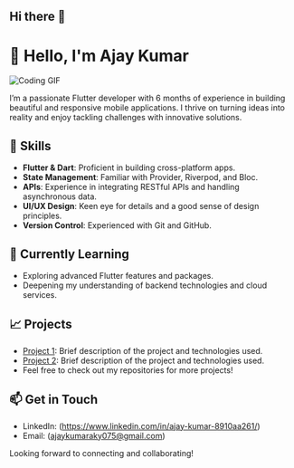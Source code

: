 ## Hi there 👋

# 👋 Hello, I'm Ajay Kumar

![Coding GIF](https://i.giphy.com/media/v1.Y2lkPTc5MGI3NjExZWsycm96cHhkYjk0bjB0bGIzeXgzMGhyd2prNW9zODFrbDAyOWN1eSZlcD12MV9pbnRlcm5hbF9naWZfYnlfaWQmY3Q9Zw/i1JHRZSXO9LZZDHqii/giphy.gif)


I’m a passionate Flutter developer with 6 months of experience in building beautiful and responsive mobile applications. I thrive on turning ideas into reality and enjoy tackling challenges with innovative solutions.

## 🚀 Skills
- **Flutter & Dart**: Proficient in building cross-platform apps.
- **State Management**: Familiar with Provider, Riverpod, and Bloc.
- **APIs**: Experience in integrating RESTful APIs and handling asynchronous data.
- **UI/UX Design**: Keen eye for details and a good sense of design principles.
- **Version Control**: Experienced with Git and GitHub.

## 🌱 Currently Learning
- Exploring advanced Flutter features and packages.
- Deepening my understanding of backend technologies and cloud services.

## 📈 Projects
- [Project 1](https://github.com/Ajaykumaryadav-Aj/whatsapp_clone): Brief description of the project and technologies used.
- [Project 2](https://github.com/Ajaykumaryadav-Aj/flutter_weather_app): Brief description of the project and technologies used.
- Feel free to check out my repositories for more projects!

## 📫 Get in Touch
- LinkedIn: (https://www.linkedin.com/in/ajay-kumar-8910aa261/)
- Email: (ajaykumaraky075@gmail.com)

Looking forward to connecting and collaborating!

<!--
**Ajaykumaryadav-Aj/Ajaykumaryadav-Aj** is a ✨ _special_ ✨ repository because its `README.md` (this file) appears on your GitHub profile.

Here are some ideas to get you started:

- 🔭 I’m currently working on ...
- 🌱 I’m currently learning ...
- 👯 I’m looking to collaborate on ...
- 🤔 I’m looking for help with ...
- 💬 Ask me about ...
- 📫 How to reach me: ...
- 😄 Pronouns: ...
- ⚡ Fun fact: ...
-->
